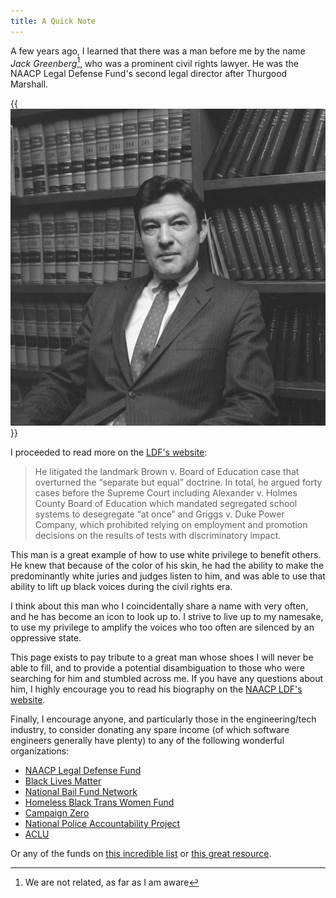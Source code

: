 ```yaml
---
title: A Quick Note
---
```


A few years ago, I learned that there was a man before me by the name _Jack Greenberg_[^1], who was a prominent civil rights lawyer. He was the NAACP Legal Defense Fund's second legal director after Thurgood Marshall.

[^1]: We are not related, as far as I am aware

{{<img src="images/greenberg-lawyer.jpg" caption="Jack Greenberg, civil rights lawyer." >}}


I proceeded to read more on the [LDF's website](https://www.naacpldf.org/about-us/history/jack-greenberg/):

> He litigated the landmark Brown v. Board of Education case that overturned the “separate but equal” doctrine. In total, he argued forty cases before the Supreme Court including Alexander v. Holmes County Board of Education which mandated segregated school systems to desegregate “at once” and Griggs v. Duke Power Company, which prohibited relying on employment and promotion decisions on the results of tests with discriminatory impact.

This man is a great example of how to use white privilege to benefit others. He knew that because of the color of his skin, he had the ability to make the predominantly white juries and judges listen to him, and was able to use that ability to lift up black voices during the civil rights era.

I think about this man who I coincidentally share a name with very often, and he has become an icon to look up to. I strive to live up to my namesake, to use my privilege to amplify the voices who too often are silenced by an oppressive state.

This page exists to pay tribute to a great man whose shoes I will never be able to fill, and to provide a potential disambiguation to those who were searching for him and stumbled across me. If you have any questions about him, I highly encourage you to read his biography on the [NAACP LDF's website](https://www.naacpldf.org/about-us/history/jack-greenberg/).

Finally, I encourage anyone, and particularly those in the engineering/tech industry, to consider donating any spare income (of which software engineers generally have plenty) to any of the following wonderful organizations:

* [NAACP Legal Defense Fund](https://org2.salsalabs.com/o/6857/p/salsa/donation/common/public/?donate_page_KEY=15780)
* [Black Lives Matter](https://secure.actblue.com/donate/ms_blm_homepage_2019)
* [National Bail Fund Network](https://www.communityjusticeexchange.org/nbfn-directory)
* [Homeless Black Trans Women Fund](https://www.gofundme.com/f/homeless-black-trans-women-fund?utm_source=twitter&utm_medium=social&utm_campaign=p_cp+share-sheet)
* [Campaign Zero](https://www.joincampaignzero.org/#vision)
* [National Police Accountability Project](https://www.nlg-npap.org/)
* [ACLU](https://www.aclu.org/)

Or any of the funds on [this incredible list](https://docs.google.com/document/d/1yLWGTQIe3967hdc9RSxBq5s6KKZHe-3_mWp5oemd7OA/edit) or [this great resource](https://blacklivesmatters.carrd.co).
